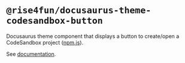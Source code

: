 # `@rise4fun/docusaurus-theme-codesandbox-button`

Docusaurus theme component that displays a button to create/open a CodeSandbox project ([npm.js](https://www.npmjs.com/package/@rise4fun/docusaurus-theme-codesandbox-button)).

See [documentation](https://microsoft.github.io/microsoft/docusaurus-plugins-rise4fun/docs/plugins/docusaurus-theme-codesandbox-button).
